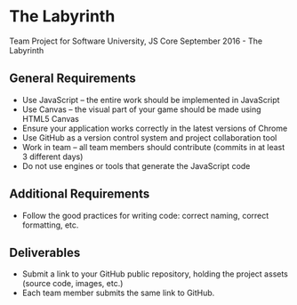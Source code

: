 # The Labyrinth

Team Project for Software University, JS Core September 2016 - The Labyrinth

## General Requirements

* Use JavaScript – the entire work should be implemented in JavaScript
* Use Canvas – the visual part of your game should be made using HTML5 Canvas
* Ensure your application works correctly in the latest versions of Chrome
* Use GitHub as a version control system and project collaboration tool
* Work in team – all team members should contribute (commits in at least 3 different days)
* Do not use engines or tools that generate the JavaScript code

## Additional Requirements
* Follow the good practices for writing code: correct naming, correct formatting, etc.

## Deliverables
* Submit a link to your GitHub public repository, holding the project assets (source code, images, etc.)
* Each team member submits the same link to GitHub.
